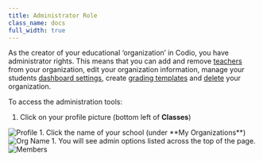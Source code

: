 ```yaml
---
title: Administrator Role
class_name: docs
full_width: true
---
```


As the creator of your educational ‘organization’ in Codio, you have administrator rights. This means that you can add and remove [teachers](/docs/classes/classmanagement/addteachers) from your organization, edit your organization information, manage your students [dashboard settings](/docs/dashboard/create/dash), create [grading templates](/docs/classes/classmanagement/rubric) and [delete](/docs/dashboard/create/deleteorg) your organization.

To access the administration tools:

1. Click on your profile picture (bottom left of **Classes**) 
<img alt="Profile" src="/img/docs/class_administration/profilepic.png" class="simple"/>
1. Click the name of your school (under **My Organizations**)
<img alt="Org Name" src="/img/docs/class_administration/addteachers/myschoolorg.png" class="simple"/>
1. You will see admin options listed across the top of the page. 
<img alt="Members" src="/img/docs/manage_organization/memberstab.png" class="simple"/>


